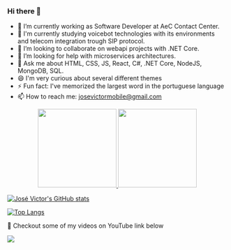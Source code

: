 ### Hi there 👋

- 🔭 I’m currently working as Software Developer at AeC Contact Center.
- 🌱 I'm currently studying voicebot technologies with its environments and telecom integration trough SIP protocol.
- 👯 I’m looking to collaborate on webapi projects with .NET Core.
- 🤔 I’m looking for help with microservices architectures.
- 💬 Ask me about HTML, CSS, JS, React, C#, .NET Core, NodeJS, MongoDB, SQL.
- 😄 I'm very curious about several different themes
- ⚡ Fun fact: I've memorized the largest word in the portuguese language
- 📫 How to reach me: josevictormobile@gmail.com 

<div align="center">
  <a href="https://github.com/rafaballerini">
  <img height="180em" src="https://github-readme-stats.vercel.app/api?username=josevictormobile&show_icons=true&theme=dracula&include_all_commits=true&count_private=true"/>
  <img height="180em" src="https://github-readme-stats.vercel.app/api/top-langs/?username=josevictormobile&layout=compact&langs_count=7&theme=dracula"/>
</div>

[![José Victor's GitHub stats](https://github-readme-stats.vercel.app/api?username=josevictormobile)](https://github.com/josevictormobile/github-readme-stats)

[![Top Langs](https://github-readme-stats.vercel.app/api/top-langs/?username=josevictormobile)](https://github.com/josevictormobile/github-readme-stats)

:vulcan_salute: Checkout some of my videos on YouTube link below 

<a href="https://www.youtube.com/watch?v=GqOkRvNbHeU&list=PLGOSSmMHckW1SmNbtpS0eyVwWgL-i_Fu8&index=1"><img src="https://img.shields.io/badge/YouTube-FF0000?style=for-the-badge&logo=youtube&logoColor=white" /></a>


